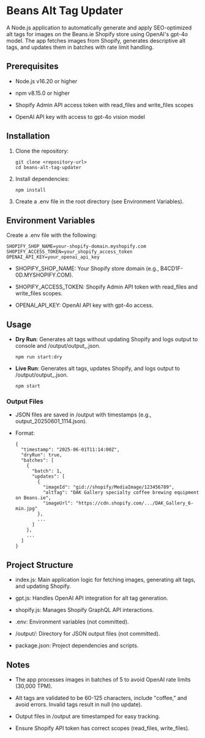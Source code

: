Beans Alt Tag Updater
=====================

A Node.js application to automatically generate and apply SEO-optimized alt tags for images on the Beans.ie Shopify store using OpenAI's gpt-4o model. The app fetches images from Shopify, generates descriptive alt tags, and updates them in batches with rate limit handling.

Prerequisites
-------------

-   Node.js v16.20 or higher

-   npm v8.15.0 or higher

-   Shopify Admin API access token with read_files and write_files scopes

-   OpenAI API key with access to gpt-4o vision model

Installation
------------

1.  Clone the repository:

    ```
    git clone <repository-url>
    cd beans-alt-tag-updater
    ```

2.  Install dependencies:

    ```
    npm install
    ```

3.  Create a .env file in the root directory (see Environment Variables).

Environment Variables
---------------------

Create a .env file with the following:

```
SHOPIFY_SHOP_NAME=your-shopify-domain.myshopify.com
SHOPIFY_ACCESS_TOKEN=your_shopify_access_token
OPENAI_API_KEY=your_openai_api_key
```

-   SHOPIFY_SHOP_NAME: Your Shopify store domain (e.g., B4CD1F-0D.MYSHOPIFY.COM).

-   SHOPIFY_ACCESS_TOKEN: Shopify Admin API token with read_files and write_files scopes.

-   OPENAI_API_KEY: OpenAI API key with gpt-4o access.

Usage
-----

-   **Dry Run**: Generates alt tags without updating Shopify and logs output to console and /output/output_<timestamp>.json.

    ```
    npm run start:dry
    ```

-   **Live Run**: Generates alt tags, updates Shopify, and logs output to /output/output_<timestamp>.json.

    ```
    npm start
    ```

### Output Files

-   JSON files are saved in /output with timestamps (e.g., output_20250601_1114.json).

-   Format:

    ```
    {
      "timestamp": "2025-06-01T11:14:00Z",
      "dryRun": true,
      "batches": [
        {
          "batch": 1,
          "updates": [
            {
              "imageId": "gid://shopify/MediaImage/123456789",
              "altTag": "DAK Gallery specialty coffee brewing equipment on Beans.ie",
              "imageUrl": "https://cdn.shopify.com/.../DAK_Gallery_6-min.jpg"
            },
            ...
          ]
        },
        ...
      ]
    }
    ```

Project Structure
-----------------

-   index.js: Main application logic for fetching images, generating alt tags, and updating Shopify.

-   gpt.js: Handles OpenAI API integration for alt tag generation.

-   shopify.js: Manages Shopify GraphQL API interactions.

-   .env: Environment variables (not committed).

-   /output/: Directory for JSON output files (not committed).

-   package.json: Project dependencies and scripts.

Notes
-----

-   The app processes images in batches of 5 to avoid OpenAI rate limits (30,000 TPM).

-   Alt tags are validated to be 60-125 characters, include "coffee," and avoid errors. Invalid tags result in null (no update).

-   Output files in /output are timestamped for easy tracking.

-   Ensure Shopify API token has correct scopes (read_files, write_files).
